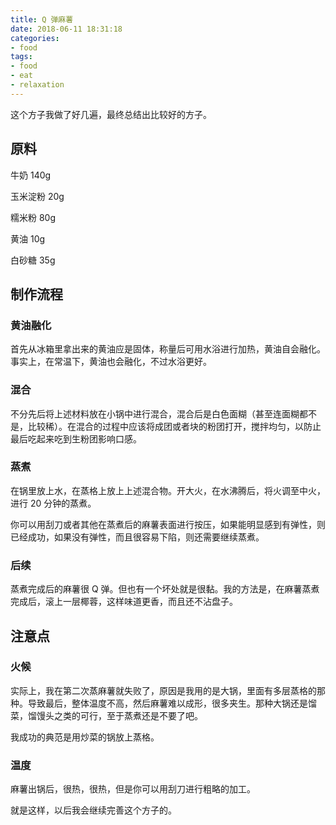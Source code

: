 ```yaml
---
title: Q 弹麻薯
date: 2018-06-11 18:31:18
categories:
- food
tags:
- food
- eat
- relaxation
---
```

这个方子我做了好几遍，最终总结出比较好的方子。

<!-- more -->

## 原料

牛奶     140g

玉米淀粉 20g

糯米粉   80g

黄油     10g

白砂糖   35g

## 制作流程

### 黄油融化

首先从冰箱里拿出来的黄油应是固体，称量后可用水浴进行加热，黄油自会融化。事实上，在常温下，黄油也会融化，不过水浴更好。

### 混合

不分先后将上述材料放在小锅中进行混合，混合后是白色面糊（甚至连面糊都不是，比较稀）。在混合的过程中应该将成团或者块的粉团打开，搅拌均匀，以防止最后吃起来吃到生粉团影响口感。

### 蒸煮

在锅里放上水，在蒸格上放上上述混合物。开大火，在水沸腾后，将火调至中火，进行 20 分钟的蒸煮。

你可以用刮刀或者其他在蒸煮后的麻薯表面进行按压，如果能明显感到有弹性，则已经成功，如果没有弹性，而且很容易下陷，则还需要继续蒸煮。

### 后续

蒸煮完成后的麻薯很 Q 弹。但也有一个坏处就是很黏。我的方法是，在麻薯蒸煮完成后，滚上一层椰蓉，这样味道更香，而且还不沾盘子。

## 注意点

### 火候

实际上，我在第二次蒸麻薯就失败了，原因是我用的是大锅，里面有多层蒸格的那种。导致最后，整体温度不高，然后麻薯难以成形，很多夹生。那种大锅还是馏菜，馏馒头之类的可行，至于蒸煮还是不要了吧。

我成功的典范是用炒菜的锅放上蒸格。

### 温度

麻薯出锅后，很热，很热，但是你可以用刮刀进行粗略的加工。



就是这样，以后我会继续完善这个方子的。
